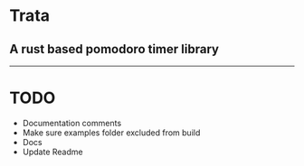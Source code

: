 # Trata
## A rust based pomodoro timer library




---
# TODO
- Documentation comments
- Make sure examples folder excluded from build
- Docs
- Update Readme